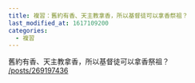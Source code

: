 ```yaml
---
title: 複習：舊約有香、天主教拿香，所以基督徒可以拿香祭祖？
last_modified_at: 1617109200
categories:
  - 複習
---
```


<p>舊約有香、天主教拿香，所以基督徒可以拿香祭祖？<br>
<a href="/posts/269197436" target="_blank">/posts/269197436</a></p>

<p>&nbsp;</p>

